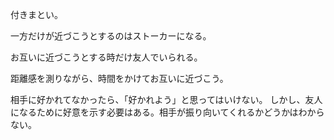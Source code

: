 付きまとい。

一方だけが近づこうとするのはストーカーになる。

お互いに近づこうとする時だけ友人でいられる。

距離感を測りながら、時間をかけてお互いに近づこう。

相手に好かれてなかったら、「好かれよう」と思ってはいけない。
しかし、友人になるために好意を示す必要はある。相手が振り向いてくれるかどうかはわからない。
